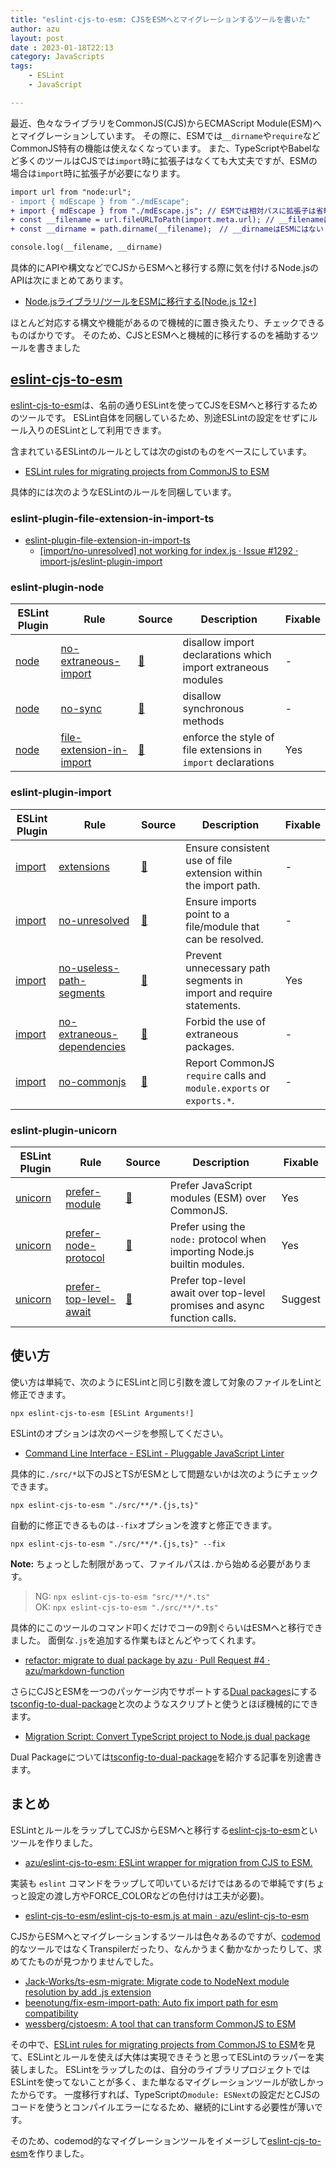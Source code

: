 ```yaml
---
title: "eslint-cjs-to-esm: CJSをESMへとマイグレーションするツールを書いた"
author: azu
layout: post
date : 2023-01-18T22:13
category: JavaScripts
tags:
    - ESLint
    - JavaScript

---
```


最近、色々なライブラリをCommonJS(CJS)からECMAScript Module(ESM)へとマイグレーションしています。
その際に、ESMでは`__dirname`や`require`などCommonJS特有の機能は使えなくなっています。
また、TypeScriptやBabelなど多くのツールはCJSでは`import`時に拡張子はなくても大丈夫ですが、ESMの場合は`import`時に拡張子が必要になります。


```diff
import url from "node:url";
- import { mdEscape } from "./mdEscape";
+ import { mdEscape } from "./mdEscape.js"; // ESMでは相対パスに拡張子は省略できない
+ const __filename = url.fileURLToPath(import.meta.url); // __filenameはESMにはないためimport.meta.urlから取得する
+ const __dirname = path.dirname(__filename);　// __dirnameはESMにはない

console.log(__filename, __dirname)
```
具体的にAPIや構文などでCJSからESMへと移行する際に気を付けるNode.jsのAPIは次にまとめてあります。

- [Node.jsライブラリ/ツールをESMに移行する[Node.js 12+]](https://zenn.dev/azu/scraps/8251dab75562c8)

ほとんど対応する構文や機能があるので機械的に置き換えたり、チェックできるものばかりです。
そのため、CJSとESMへと機械的に移行するのを補助するツールを書きました

## [eslint-cjs-to-esm](https://github.com/azu/eslint-cjs-to-esm)

[eslint-cjs-to-esm](https://github.com/azu/eslint-cjs-to-esm)は、名前の通りESLintを使ってCJSをESMへと移行するためのツールです。
ESLint自体を同梱しているため、別途ESLintの設定をせずにルール入りのESLintとして利用できます。

含まれているESLintのルールとしては次のgistのものをベースにしています。

- [ESLint rules for migrating projects from CommonJS to ESM](https://gist.github.com/Jaid/164668c0151ae09d2bc81be78a203dd5)

具体的には次のようなESLintのルールを同梱しています。

### eslint-plugin-file-extension-in-import-ts

- [eslint-plugin-file-extension-in-import-ts](https://github.com/AlexSergey/eslint-plugin-file-extension-in-import-ts)
  - [[import/no-unresolved] not working for index.js · Issue #1292 · import-js/eslint-plugin-import](https://github.com/import-js/eslint-plugin-import/issues/1292)

### eslint-plugin-node

| ESLint Plugin                                            | Rule                                                                                                                            | Source                                                                                                       | Description                                                       | Fixable |
|----------------------------------------------------------|---------------------------------------------------------------------------------------------------------------------------------|--------------------------------------------------------------------------------------------------------------|-------------------------------------------------------------------|---------|
| [node](https://github.com/mysticatea/eslint-plugin-node) | [no-extraneous-import](https://github.com/mysticatea/eslint-plugin-node/blob/master/docs/rules/no-extraneous-import.md)         | [:link:](https://github.com/mysticatea/eslint-plugin-node/blob/master/lib/rules/no-extraneous-import.js)     | disallow import declarations which import extraneous modules      | -       |
| [node](https://github.com/mysticatea/eslint-plugin-node) | [no-sync](https://github.com/mysticatea/eslint-plugin-node/blob/master/docs/rules/no-sync.md)                                   | [:link:](https://github.com/mysticatea/eslint-plugin-node/blob/master/lib/rules/no-sync.js)                  | disallow synchronous methods                                      | -       |
| [node](https://github.com/mysticatea/eslint-plugin-node) | [file-extension-in-import](https://github.com/mysticatea/eslint-plugin-node/blob/master/docs/rules/file-extension-in-import.md) | [:link:](https://github.com/mysticatea/eslint-plugin-node/blob/master/lib/rules/file-extension-in-import.js) | enforce the style of file extensions in `import` declarations     | Yes     |

### eslint-plugin-import

| ESLint Plugin                                               | Rule                                                                                                                               | Source                                                                                                        | Description                                                          | Fixable |
|-------------------------------------------------------------|------------------------------------------------------------------------------------------------------------------------------------|---------------------------------------------------------------------------------------------------------------|----------------------------------------------------------------------|---------|
| [import](https://github.com/import-js/eslint-plugin-import) | [extensions](https://github.com/import-js/eslint-plugin-import/blob/main/docs/rules/extensions.md)                                 | [:link:](https://github.com/import-js/eslint-plugin-import/blob/main/src/rules/extensions.js)                 | Ensure consistent use of file extension within the import path.      | -       |
| [import](https://github.com/import-js/eslint-plugin-import) | [no-unresolved](https://github.com/import-js/eslint-plugin-import/blob/main/docs/rules/no-unresolved.md)                           | [:link:](https://github.com/import-js/eslint-plugin-import/blob/main/src/rules/no-unresolved.js)              | Ensure imports point to a file/module that can be resolved.          | -       |
| [import](https://github.com/import-js/eslint-plugin-import) | [no-useless-path-segments](https://github.com/import-js/eslint-plugin-import/blob/main/docs/rules/no-useless-path-segments.md)     | [:link:](https://github.com/import-js/eslint-plugin-import/blob/main/src/rules/no-useless-path-segments.js)   | Prevent unnecessary path segments in import and require statements.  | Yes     |
| [import](https://github.com/import-js/eslint-plugin-import) | [no-extraneous-dependencies](https://github.com/import-js/eslint-plugin-import/blob/main/docs/rules/no-extraneous-dependencies.md) | [:link:](https://github.com/import-js/eslint-plugin-import/blob/main/src/rules/no-extraneous-dependencies.js) | Forbid the use of extraneous packages.                               | -       |
| [import](https://github.com/import-js/eslint-plugin-import) | [no-commonjs](https://github.com/import-js/eslint-plugin-import/blob/main/docs/rules/no-commonjs.md)                               | [:link:](https://github.com/import-js/eslint-plugin-import/blob/main/src/rules/no-commonjs.js)                | Report CommonJS `require` calls and `module.exports` or `exports.*`. | -       |

### eslint-plugin-unicorn

| ESLint Plugin                                                    | Rule                                                                                                                           | Source                                                                                                    | Description                                                               | Fixable |
|------------------------------------------------------------------|--------------------------------------------------------------------------------------------------------------------------------|-----------------------------------------------------------------------------------------------------------|---------------------------------------------------------------------------|---------|
| [unicorn](https://github.com/sindresorhus/eslint-plugin-unicorn) | [prefer-module](https://github.com/sindresorhus/eslint-plugin-unicorn/blob/main/docs/rules/prefer-module.md)                   | [:link:](https://github.com/sindresorhus/eslint-plugin-unicorn/blob/main/rules/prefer-module.js)          | Prefer JavaScript modules (ESM) over CommonJS.                            | Yes     |
| [unicorn](https://github.com/sindresorhus/eslint-plugin-unicorn) | [prefer-node-protocol](https://github.com/sindresorhus/eslint-plugin-unicorn/blob/main/docs/rules/prefer-node-protocol.md)     | [:link:](https://github.com/sindresorhus/eslint-plugin-unicorn/blob/main/rules/prefer-node-protocol.js)   | Prefer using the `node:` protocol when importing Node.js builtin modules. | Yes     |
| [unicorn](https://github.com/sindresorhus/eslint-plugin-unicorn) | [prefer-top-level-await](https://github.com/sindresorhus/eslint-plugin-unicorn/blob/main/docs/rules/prefer-top-level-await.md) | [:link:](https://github.com/sindresorhus/eslint-plugin-unicorn/blob/main/rules/prefer-top-level-await.js) | Prefer top-level await over top-level promises and async function calls.  | Suggest |


## 使い方

使い方は単純で、次のようにESLintと同じ引数を渡して対象のファイルをLintと修正できます。

    npx eslint-cjs-to-esm [ESLint Arguments!]

ESLintのオプションは次のページを参照してください。

- [Command Line Interface - ESLint - Pluggable JavaScript Linter](https://eslint.org/docs/latest/use/command-line-interface)

具体的に`./src/*`以下のJSとTSがESMとして問題ないかは次のようにチェックできます。

    npx eslint-cjs-to-esm "./src/**/*.{js,ts}"

自動的に修正できるものは`--fix`オプションを渡すと修正できます。

    npx eslint-cjs-to-esm "./src/**/*.{js,ts}" --fix

**Note:** ちょっとした制限があって、ファイルパスは`.`から始める必要があります。

> NG: `npx eslint-cjs-to-esm "src/**/*.ts"`  
> OK: `npx eslint-cjs-to-esm "./src/**/*.ts"`  

具体的にこのツールのコマンド叩くだけでコーの9割ぐらいはESMへと移行できました。
面倒な`.js`を追加する作業もほとんどやってくれます。

- [refactor: migrate to dual package by azu · Pull Request #4 · azu/markdown-function](https://github.com/azu/markdown-function/pull/4)

さらにCJSとESMを一つのパッケージ内でサポートする[Dual packages](https://nodejs.org/api/packages.html#dual-commonjses-module-packages)にする[tsconfig-to-dual-package](https://github.com/azu/tsconfig-to-dual-package)と次のようなスクリプトと使うとほぼ機械的にできます。

- [Migration Script: Convert TypeScript project to Node.js dual package](https://gist.github.com/azu/f383ba74c80d17806badd49745ce2129)

Dual Packageについては[tsconfig-to-dual-package](https://github.com/azu/tsconfig-to-dual-package)を紹介する記事を別途書きます。

## まとめ

ESLintとルールをラップしてCJSからESMへと移行する[eslint-cjs-to-esm](https://github.com/azu/eslint-cjs-to-esm)といツールを作りました。

- [azu/eslint-cjs-to-esm: ESLint wrapper for migration from CJS to ESM.](https://github.com/azu/eslint-cjs-to-esm)

実装も `eslint` コマンドをラップして叩いているだけではあるので単純です(ちょっと設定の渡し方やFORCE_COLORなどの色付けは工夫が必要)。

- [eslint-cjs-to-esm/eslint-cjs-to-esm.js at main · azu/eslint-cjs-to-esm](https://github.com/azu/eslint-cjs-to-esm/blob/main/eslint-cjs-to-esm.js)

CJSからESMへとマイグレーションするツールは色々あるのですが、[codemod](https://github.com/facebookarchive/codemod)的なツールではなくTranspilerだったり、なんかうまく動かなかったりして、求めてたものが見つかりませんでした。

- [Jack-Works/ts-esm-migrate: Migrate code to NodeNext module resolution by add .js extension](https://github.com/Jack-Works/ts-esm-migrate)
- [beenotung/fix-esm-import-path: Auto fix import path for esm compatibility](https://github.com/beenotung/fix-esm-import-path)
- [wessberg/cjstoesm: A tool that can transform CommonJS to ESM](https://github.com/wessberg/cjstoesm)

その中で、[ESLint rules for migrating projects from CommonJS to ESM](https://gist.github.com/Jaid/164668c0151ae09d2bc81be78a203dd5)を見て、ESLintとルールを使えば大体は実現できそうと思ってESLintのラッパーを実装しました。
ESLintをラップしたのは、自分のライブラリプロジェクトではESLintを使ってないことが多く、また単なるマイグレーションツールが欲しかったからです。
一度移行すれば、TypeScriptの`module: ESNext`の設定だとCJSのコードを使うとコンパイルエラーになるため、継続的にLintする必要性が薄いです。

そのため、codemod的なマイグレーションツールをイメージして[eslint-cjs-to-esm](https://github.com/azu/eslint-cjs-to-esm)を作りました。
